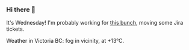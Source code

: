 ### Hi there :wave:

It's Wednesday! I'm probably working for [this bunch](https://github.com/kohofinancial), moving some Jira tickets.

Weather in Victoria BC: fog in vicinity, at +13°C.

